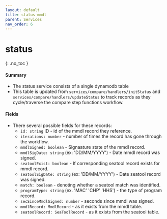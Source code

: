 ```yaml
---
layout: default
title: status-mmdl
parent: Services
nav_order: 6
---
```


# status

{: .no_toc }

#### Summary

- The status service consists of a single dynamodb table
- This table is updated from `services/compare/handlers/initStatus` and `services/compare/handlers/updateStatus` to track records as they cycle/traverse the compare step functions workflow. 

#### Fields
- There several possible fields for these records:
  - `id: string` ID - id of the mmdl record they reference. 
  - `iterations: number` - number of times the record has gone through the workflow.
  - `mmdlSigned: boolean` - Signaature state of the mmdl record.
  - `mmdlSigDate: string` (ex: 'DD/MM/YYYY') - Date mmdl record was signed.
  - `seatoolExist: boolean` - If corresponding seatool record exists for mmdl record.
  - `seatoolSigDate: string` (ex: 'DD/MM/YYYY') - Date seatool record was signed.
  - `match: boolean` - denoting whether a seatool match was identified.
  - `programType: string` (ex. 'MAC' 'CHP' 'HHS') - the type of program record.
  - `secSinceMmdlSigned: number` - seconds since mmdl was signed.
  - `mmdlRecord: MmdlRecord` - as it exists from the mmdl table.
  - `seatoolRecord: SeaToolRecord` - as it exists from the seatool table.

